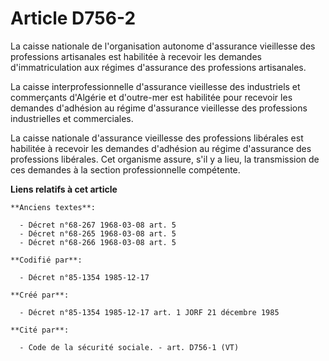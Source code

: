 # Article D756-2

La caisse nationale de l'organisation autonome d'assurance vieillesse des professions artisanales est habilitée à recevoir
les demandes d'immatriculation aux régimes d'assurance des professions artisanales.

La caisse interprofessionnelle d'assurance vieillesse des industriels et commerçants d'Algérie et d'outre-mer est habilitée
pour recevoir les demandes d'adhésion au régime d'assurance vieillesse des professions industrielles et commerciales. 

La caisse nationale d'assurance vieillesse des professions libérales est habilitée à recevoir les demandes d'adhésion au
régime d'assurance des professions libérales. Cet organisme assure, s'il y a lieu, la transmission de ces demandes à la
section professionnelle compétente.

**Liens relatifs à cet article**

	**Anciens textes**:

	  - Décret n°68-267 1968-03-08 art. 5
	  - Décret n°68-265 1968-03-08 art. 5
	  - Décret n°68-266 1968-03-08 art. 5

	**Codifié par**:

	  - Décret n°85-1354 1985-12-17

	**Créé par**:

	  - Décret n°85-1354 1985-12-17 art. 1 JORF 21 décembre 1985

	**Cité par**:

	  - Code de la sécurité sociale. - art. D756-1 (VT)
